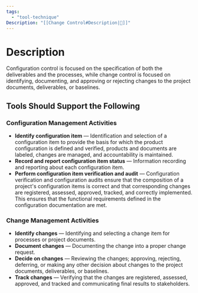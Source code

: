 ```yaml
---
tags:
  - "tool-technique"
Description: "[[Change Control#Description|📝]]"
---
```

# Description
Configuration control is focused on the specification of both the deliverables and the processes, while change control is focused on identifying, documenting, and approving or rejecting changes to the project documents, deliverables, or baselines.
## Tools Should Support the Following
### Configuration Management Activities
- **Identify configuration item** — Identification and selection of a configuration item to provide the basis for which the product configuration is defined and verified, products and documents are labeled, changes are managed, and accountability is maintained.
- **Record and report configuration item status** — Information recording and reporting about each configuration item.
- **Perform configuration item verification and audit** — Configuration verification and configuration audits ensure that the composition of a project's configuration items is correct and that corresponding changes are registered, assessed, approved, tracked, and correctly implemented. This ensures that the functional requirements defined in the configuration documentation are met.
### Change Management Activities
- **Identify changes** — Identifying and selecting a change item for processes or project documents.
- **Document changes** — Documenting the change into a proper change request.
- **Decide on changes** — Reviewing the changes; approving, rejecting, deferring, or making any other decision about changes to the project documents, deliverables, or baselines.
- **Track changes** — Verifying that the changes are registered, assessed, approved, and tracked and communicating final results to stakeholders.
